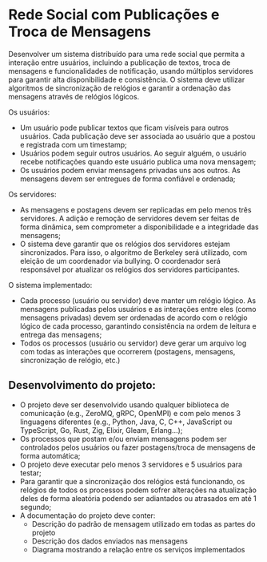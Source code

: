 # Rede Social com Publicações e Troca de Mensagens

Desenvolver um sistema distribuído para uma rede social que permita a interação entre usuários, incluindo a publicação de textos, troca de mensagens e funcionalidades de notificação, usando múltiplos servidores para garantir alta disponibilidade e consistência. O sistema deve utilizar algoritmos de sincronização de relógios e garantir a ordenação das mensagens através de relógios lógicos.

Os usuários:
- Um usuário pode publicar textos que ficam visíveis para outros usuários. Cada publicação deve ser associada ao usuário que a postou e registrada com um timestamp;
- Usuários podem seguir outros usuários. Ao seguir alguém, o usuário recebe notificações quando este usuário publica uma nova mensagem;
- Os usuários podem enviar mensagens privadas uns aos outros. As mensagens devem ser entregues de forma confiável e ordenada;

Os servidores:
- As mensagens e postagens devem ser replicadas em pelo menos três servidores. A adição e remoção de servidores devem ser feitas de forma dinâmica, sem comprometer a disponibilidade e a integridade das mensagens;
- O sistema deve garantir que os relógios dos servidores estejam sincronizados. Para isso, o algoritmo de Berkeley será utilizado, com eleição de um coordenador via bullying. O coordenador será responsável por atualizar os relógios dos servidores participantes.

O sistema implementado:
- Cada processo (usuário ou servidor) deve manter um relógio lógico. As mensagens publicadas pelos usuários e as interações entre eles (como mensagens privadas) devem ser ordenadas de acordo com o relógio lógico de cada processo, garantindo consistência na ordem de leitura e entrega das mensagens;
- Todos os processos (usuário ou servidor) deve gerar um arquivo log com todas as interações que ocorrerem (postagens, mensagens, sincronização de relógio, etc.)

## Desenvolvimento do projeto:
- O projeto deve ser desenvolvido usando qualquer biblioteca de comunicação (e.g., ZeroMQ, gRPC, OpenMPI) e com pelo menos 3 linguagens diferentes (e.g., Python, Java, C, C++, JavaScript ou TypeScript, Go, Rust, Zig, Elixir, Gleam, Erlang...);
- Os processos que postam e/ou enviam mensagens podem ser controlados pelos usuários ou fazer postagens/troca de mensagens de forma automática;
- O projeto deve executar pelo menos 3 servidores e 5 usuários para testar;
- Para garantir que a sincronização dos relógios está funcionando, os relógios de todos os processos podem sofrer alterações na atualização deles de forma aleatória podendo ser adiantados ou atrasados em até 1 segundo;
- A documentação do projeto deve conter:
    - Descrição do padrão de mensagem utilizado em todas as partes do projeto
    - Descrição dos dados enviados nas mensagens
    - Diagrama mostrando a relação entre os serviços implementados


